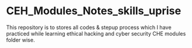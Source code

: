# CEH_Modules_Notes_skills_uprise
This repository is to stores all codes & stepup process which I have practiced while learning ethical hacking and cyber security CHE modules folder wise.
